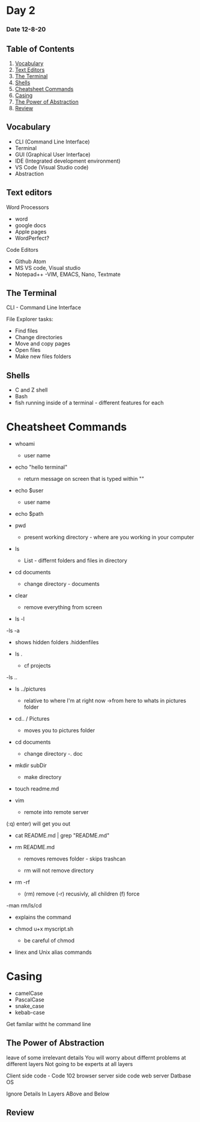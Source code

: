 # Day 2 
### Date 12-8-20

## Table of Contents

1. [Vocabulary](#vocabulary)
1. [Text Editors](#text-editors)
1. [The Terminal](#the-terminal)
1. [Shells](#the-shells)
1. [Cheatsheet Commands](#Cheatsheet-Commands)
1. [Casing](#casing)
1. [The Power of Abstraction](#the-power-of-abstraction)
1. [Review](#review)

## Vocabulary

- CLI (Command Line Interface)
- Terminal 
- GUI (Graphical User Interface)
- IDE (Integrated development environment)
- VS Code (Visual Studio code)
- Abstraction

## Text editors

Word Processors
 - word
 - google docs
 - Apple pages
 - WordPerfect?
 
Code Editors
- Github Atom
- MS VS code, Visual studio
- Notepad++
-VIM, EMACS, Nano, Textmate

## The Terminal

CLI - Command Line Interface


File Explorer tasks:
- Find files
- Change directories
- Move and copy pages
- Open files
- Make new files folders

## Shells
- C and Z shell
- Bash
- fish
running inside of a terminal - different features for each

# Cheatsheet Commands
- whoami
  - user name

- echo "hello terminal"
  - return message on screen that is typed within ""

- echo $user
  - user name

- echo $path

- pwd
  - present working directory - where are you working in your computer

- ls
  - List - differnt folders and files in directory

- cd documents
  - change directory - documents

- clear
  - remove everything from screen

- ls -l

-ls -a
  - shows hidden folders .hiddenfiles

- ls .
  - cf projects

-ls ..

- ls ../pictures
  - relative to where I'm at right now ->from here to whats in pictures folder

- cd.. / Pictures
  - moves you to pictures folder

- cd documents
  - change directory -. doc

- mkdir subDir
  - make directory

- touch readme.md

- vim
  - remote into remote server

(:q) enter) will get you out

- cat README.md | grep "README.md"

- rm README.md
  - removes removes folder - skips trashcan

  - rm will not remove directory
  
- rm -rf
  - (rm) remove (-r) recusivly, all children (f) force

-man rm/ls/cd
  - explains the command

- chmod u+x myscript.sh
  - be careful of chmod 

- linex and Unix alias commands

# Casing
- camelCase
- PascalCase
- snake_case
- kebab-case

Get familar witht he command line

## The Power of Abstraction
 leave of some irrelevant details
 You will worry about differnt problems at different layers
 Not going to be experts at all layers

Client side code - Code 102
browser
server side code
web server
Datbase
OS

Ignore
Details
In
Layers
ABove
and
Below


## Review







